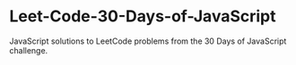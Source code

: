 # Leet-Code-30-Days-of-JavaScript
JavaScript solutions to LeetCode problems from the 30 Days of JavaScript challenge.

